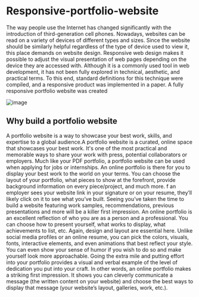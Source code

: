 # Responsive-portfolio-website

The way people use the Internet has changed significantly with the introduction of third-generation cell phones. Nowadays, websites can be read on a variety of devices of different types and sizes. Since the website should be similarly helpful regardless of the type of device used to view it, this place demands on website design. Responsive web design makes it possible to adjust the visual presentation of web pages depending on the device they are accessed with. Although it is a commonly used tool in web development, it has not been fully explored in technical, aesthetic, and practical terms. To this end, standard definitions for this technique were compiled, and a responsive product was implemented in a paper. A fully responsive portfolio website was created



![image](https://github.com/user-attachments/assets/d775d57f-1143-4b38-90a3-2d1702ae43f6)

## Why build a portfolio website
A portfolio website is a way to showcase your best work, skills, and expertise to a global audience.A portfolio website is a curated, online space that showcases your best work. It's one of the most practical and memorable ways to share your work with press, potential collaborators or employers. Much like your PDF portfolio, a portfolio website can be used when applying for jobs or internships.
An online portfolio is there for you to display your best work to the world on your terms. You can choose the layout of your portfolio, what pieces to show at the forefront, provide background information on every piece/project, and much more.
f an employer sees your website link in your signature or on your resume, they’ll likely click on it to see what you’ve built. Seeing you’ve taken the time to build a website featuring work samples, recommendations, previous presentations and more will be a killer first impression.
An online portfolio is an excellent reflection of who you are as a person and a professional. You can choose how to present yourself, what works to display, what achievements to list, etc. Again, design and layout are essential here. Unlike social media profiles or an online resume, you can pick the colors, visuals, fonts, interactive elements, and even animations that best reflect your style. You can even show your sense of humor if you wish to do so and make yourself look more approachable.
Going the extra mile and putting effort into your portfolio provides a visual and verbal example of the level of dedication you put into your craft. In other words, an online portfolio makes a striking first impression. It shows you can cleverly communicate a message (the written content on your website) and choose the best ways to display that message (your website’s layout, galleries, work, etc.).
